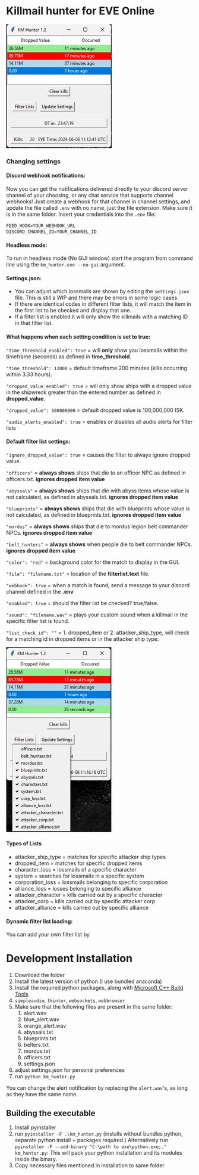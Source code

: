 # Killmail hunter for EVE Online

![KM-Hunter preview](images/example.png "Example preview")

### Changing settings

#### Discord webhook notifications:

Now you can get the notifications delivered directly to your discord server channel of your choosing, or any chat service that supports channel webhooks!
Just create a webhook for that channel in channel settings, and update the file called `.env` with no name, just the file extension. Make sure
it is in the same folder.
Insert your credentials into the `.env` file:

```
FEED_HOOK=YOUR_WEBHOOK_URL
DISCORD_CHANNEL_ID=YOUR_CHANNEL_ID
```

#### Headless mode:

To run in headless mode (No GUI window) start the program from command line using the `km_hunter.exe --no-gui` argument.

#### Settings.json:

- You can adjust which lossmails are shown by editing the `settings.json` file. This is still a WIP and there may be errors in some logic cases.
- If there are identical codes in different filter lists, it will match the item in the first list to be checked and display that one.
- If a filter list is enabled it will only show the killmails with a matching ID in that filter list.

#### What happens when each setting condition is set to true:

`"time_threshold_enabled": true` = will **only** show you lossmails within the timeframe (seconds) as defined in **time_threshold**.

`"time_threshold": 12000` = default timeframe 200 minutes (kills occurring within 3.33 hours).

`"dropped_value_enabled": true` = will only show ships with a dropped value in the shipwreck greater than the entered number as defined in **dropped_value**.

`"dropped_value": 100000000` = default dropped value is 100,000,000 ISK.

`"audio_alerts_enabled": true` = enables or disables all audio alerts for filter lists

#### Default filter list settings:

`"ignore_dropped_value": true` = causes the filter to always ignore dropped value.

`"officers"` = **always shows** ships that die to an officer NPC as defined in officers.txt. **ignores dropped item value**

`"abyssals"` = **always shows** ships that die with abyss items whose value is not calculated, as defined in abyssals.txt. **ignores dropped item value**

`"blueprints"` = **always shows** ships that die with blueprints whose value is not calculated, as defined in blueprints.txt. **ignores dropped item value**

`"mordus"` = **always shows** ships that die to mordus legion belt commander NPCs. **ignores dropped item value**

`"belt_hunters"` = **always shows** when people die to belt commander NPCs. **ignores dropped item value**

`"color": "red"` = background color for the match to display in the GUI.

`"file": "filename.txt"` = location of the **filterlist.text** file.

`"webhook": true` = when a match is found, send a message to your discord channel defined in the **.env**

`"enabled": true` = should the filter list be checked? true/false.

`"sound": "filename.wav"` = plays your custom sound when a killmail in the specific filter list is found.

`"list_check_id": ""` = 1. dropped_item or 2. attacker_ship_type, will check for a matching id in dropped items or in the attacker ship type.

![KM-Hunter filter list preview](images/filter-list-example.png "Filter list example preview")

#### Types of Lists

- attacker_ship_type = matches for specific attacker ship types
- dropped_item = matches for specific dropped items
- character_loss = lossmails of a specific character
- system = searches for lossmails in a specific system
- corporation_loss = lossmails belonging to specific corporation
- alliance_loss = losses belonging to specific alliance
- attacker_character = kills carried out by a specific character
- attacker_corp = kills carried out by specific attacker corp
- attacker_alliance = kills carried out by specific alliance

#### Dynamic filter list loading:

You can add your own filter list by

# Development Installation

1. Download the folder
2. Install the latest version of python (I use bundled anaconda)
3. Install the required python packages, along with [Microsoft C++ Build Tools](https://visualstudio.microsoft.com/visual-cpp-build-tools/)
4. `simpleaudio`, `tkinter`, `websockets`, `webbrowser`
5. Make sure that the following files are present in the same folder:
   1. alert.wav
   2. blue_alert.wav
   3. orange_alert.wav
   4. abyssals.txt
   5. blueprints.txt
   6. belters.txt
   7. mordus.txt
   8. officers.txt
   9. settings.json
6. adjust settings.json for personal preferences
7. run `python km_hunter.py`

You can change the alert notification by replacing the `alert.wav`'s, as long as they have the same name.

## Building the executable

1. Install pyinstaller
2. run `pyinstaller -F .\km_hunter.py` (installs without bundles python, separate python install + packages required.)
   Alternatively run `pyinstaller -F --add-binary "C:\path to exe\python.exe;." km_hunter.py`: This will
   pack your python installation and its modules inside the binary.
3. Copy necessary files mentioned in installation to same folder
